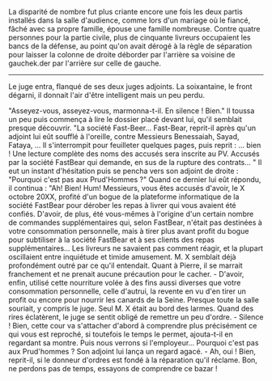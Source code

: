 La disparité de nombre fut plus criante encore une fois les deux partis installés dans la salle d'audience, comme lors d'un mariage où le fiancé, fâché avec sa propre famille, épouse une famille nombreuse. Contre quatre personnes pour la partie civile, plus de cinquante livreurs occupaient les bancs de la défense, au point qu'on avait dérogé à la règle de séparation pour laisser la colonne de droite déborder par l'arrière sa voisine de gauchek.der par l'arrière sur celle de gauche.


---

Le juge entra, flanqué de ses deux juges adjoints. La soixantaine, le front dégarni, il donnait l'air d'être intelligent mais un peu perdu.

"Asseyez-vous, asseyez-vous, marmonna-t-il. En silence ! Bien." Il toussa un peu puis commença à lire le dossier placé devant lui, qu'il semblait presque découvrir.
"La société Fast-Beer... Fast-Bear, reprit-il après qu'un adjoint lui eût soufflé à l'oreille, contre Messieurs Benessaiah, Sayad, Fataya, ... Il s'interrompit pour feuilleter quelques pages, puis reprit :
... bien ! Une lecture complète des noms des accusés sera inscrite au PV. Accusés par la société FastBear qui demande, en sus de la rupture des contrats... "
Il eut un instant d'hésitation puis se pencha vers son adjoint de droite : "Pourquoi c'est pas aux Prud'Hommes ?"
Quand ce dernier lui eût répondu, il continua :
"Ah! Bien! Hum! Messieurs, vous êtes accusés d'avoir, le X octobre 20XX, profité d'un bogue de la plateforme informatique de la société FastBear pour dérober les repas à livrer qui vous avaient été confiés. D'avoir, de plus, été vous-mêmes à l'origine d'un certain nombre de commandes supplémentaires qui, selon FastBear, n'était pas destinées à votre consommation personnelle, mais à tirer plus avant profit du bogue pour subtiliser à la société FastBear et à ses clients des repas supplémentaires...
Les livreurs ne savaient pas comment réagir, et la plupart oscillaient entre inquiétude et timide amusement. M. X semblait déjà profondément outré par ce qu'il entendait. Quant à Pierre, il se marrait franchement et ne prenait aucune précaution pour le cacher.
\- D'avoir, enfin, utilisé cette nourriture volée à des fins aussi diverses que votre consommation personnelle, celle d'autrui, la revente en vu d'en tirer un profit ou encore pour nourrir les canards de la Seine. Presque toute la salle souriait, y compris le juge. Seul M. X était au bord des larmes. Quand des rires éclatèrent, le juge se sentit obligé de remettre un peu d'ordre.
\- Silence ! Bien, cette cour va s'attacher d'abord à comprendre plus précisément ce qui vous est reproché, si toutefois le temps le permet, ajouta-t-il en regardant sa montre. Puis nous verrons si l'employeur... Pourquoi c'est pas aux Prud'hommes ?
Son adjoint lui lança un regard agacé.
\- Ah, oui ! Bien, reprit-il, si le donneur d'ordres est fondé à la réparation qu'il réclame. Bon, ne perdons pas de temps, essayons de comprendre ce bazar ! 


